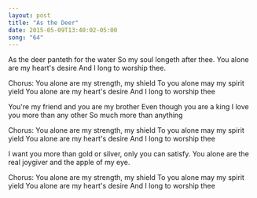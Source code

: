 ```yaml
---
layout: post
title: "As the Deer"
date: 2015-05-09T13:40:02-05:00
song: "64"
---
```

As the deer panteth for the water
So my soul longeth after thee.
You alone are my heart's desire
And I long to worship thee.

Chorus:
You alone are my strength, my shield
To you alone may my spirit yield
You alone are my heart's desire
And I long to worship thee

You're my friend and you are my brother
Even though you are a king
I love you more than any other
So much more than anything

Chorus:
You alone are my strength, my shield
To you alone may my spirit yield
You alone are my heart's desire
And I long to worship thee

I want you more than gold or silver,
only you can satisfy.
You alone are the real joygiver
and the apple of my eye.

Chorus:
You alone are my strength, my shield
To you alone may my spirit yield
You alone are my heart's desire
And I long to worship thee
